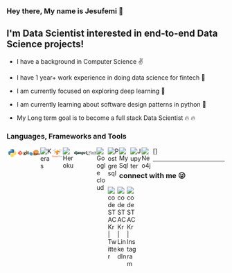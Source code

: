 ### Hey there, My name is Jesufemi 👋

## I'm Data Scientist interested in end-to-end Data Science projects!

- I have a background in Computer Science :v:

- I have 1 year+ work experience in doing data science for fintech :bank:

- I am currently focused on exploring deep learning :rocket:

- I am currently learning about software design patterns in python :rocket:

- My Long term goal is to become a full stack Data Scientist :fire: :fire:


### Languages, Frameworks and Tools
<img align="left" alt="Python" width="26px" src=https://raw.githubusercontent.com/github/explore/80688e429a7d4ef2fca1e82350fe8e3517d3494d/topics/python/python.png/>
<img align="left" alt="git" width="26px" src=https://raw.githubusercontent.com/github/explore/80688e429a7d4ef2fca1e82350fe8e3517d3494d/topics/git/git.png/>
<img align="left" alt="ScikitLearn" width="26px" src=https://raw.githubusercontent.com/github/explore/80688e429a7d4ef2fca1e82350fe8e3517d3494d/topics/scikit-learn/scikit-learn.png/>
<img align="left" alt="Keras" width="26px" src=https://res-4.cloudinary.com/crunchbase-production/image/upload/c_lpad,h_256,w_256,f_auto,q_auto:eco/x3gdrogoamvuvjemehbr/>
<img align="left" alt="Tensorflow" width="26px" src=https://raw.githubusercontent.com/github/explore/80688e429a7d4ef2fca1e82350fe8e3517d3494d/topics/tensorflow/tensorflow.png/>
<img align="left" alt="Heroku" width="26px" src=https://www.joeyoungblood.com/wp-content/uploads/2016/03/heroku-logo-1.png/>
<img align="left" alt="Django" width="26px" src=https://raw.githubusercontent.com/github/explore/80688e429a7d4ef2fca1e82350fe8e3517d3494d/topics/django/django.png/>
<img align="left" alt="Flask" width="26px" src=https://raw.githubusercontent.com/github/explore/80688e429a7d4ef2fca1e82350fe8e3517d3494d/topics/flask/flask.png/>
<img align="left" alt="Google cloud" width="26px" src=https://e7.pngegg.com/pngimages/441/1009/png-clipart-google-cloud-platform-cloud-computing-google-storage-google-compute-engine-lenovo-logo-text-logo.png/>
<img align="left" alt="Postgresql" width="26px" src=https://w7.pngwing.com/pngs/582/361/png-transparent-postgre-sql-logo-postgresql-relational-database-management-system-object-relational-database-database-blue-text-logo-thumbnail.png/>
<img align="left" alt="MySql" width="26px" src=https://cdn.freebiesupply.com/logos/thumbs/2x/mysql-logo.png/>
<img align="left" alt="Jupyter" width="26px" src=https://upload.wikimedia.org/wikipedia/commons/thumb/3/38/Jupyter_logo.svg/883px-Jupyter_logo.svg.png/>
[<img align="left" alt="Neo4j" width="26px" src=https://dist.neo4j.com/wp-content/uploads/neo4j_logo.png/>]


---
### connect with me :stuck_out_tongue_winking_eye:
[<img align="left" alt="codeSTACKr | Twitter" width="22px" src="https://cdn.jsdelivr.net/npm/simple-icons@v3/icons/twitter.svg" />][twitter]
[<img align="left" alt="codeSTACKr | LinkedIn" width="22px" src="https://cdn.jsdelivr.net/npm/simple-icons@v3/icons/linkedin.svg" />][linkedin]
[<img align="left" alt="codeSTACKr | Instagram" width="22px" src="https://cdn.jsdelivr.net/npm/simple-icons@v3/icons/instagram.svg" />][instagram]

<br />

[twitter]: https://twitter.com/wondaboi6ix
[instagram]: https://instagram.com/wondaboi6ix
[linkedin]: https://www.linkedin.com/in/emmanuel-ogunwede-665404126/